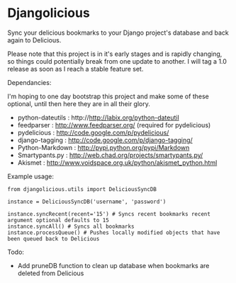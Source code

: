 # Djangolicious

Sync your delicious bookmarks to your Django project's database and back again to Delicious.

Please note that this project is in it's early stages and is rapidly changing, so things could
potentially break from one update to another.  I will tag a 1.0 release as soon as I reach a
stable feature set.

Dependancies:

I'm hoping to one day bootstrap this project and make some of these optional, until then here they are in all their glory.

* python-dateutils : http://http://labix.org/python-dateutil
* feedparser : http://www.feedparser.org/ (required for pydelicious)
* pydelicious : http://code.google.com/p/pydelicious/
* django-tagging : http://code.google.com/p/django-tagging/
* Python-Markdown : http://pypi.python.org/pypi/Markdown
* Smartypants.py : http://web.chad.org/projects/smartypants.py/
* Akismet : http://www.voidspace.org.uk/python/akismet_python.html

Example usage:

    from djangolicious.utils import DeliciousSyncDB

    instance = DeliciousSyncDB('username', 'password')

    instance.syncRecent(recent='15') # Syncs recent bookmarks recent argument optional defaults to 15
    instance.syncAll() # Syncs all bookmarks
    instance.processQueue() # Pushes locally modified objects that have been queued back to Delicious

Todo:

* Add pruneDB function to clean up database when bookmarks are deleted from Delicious
